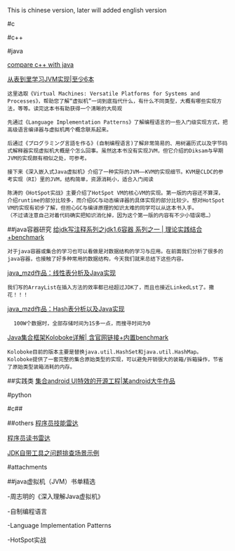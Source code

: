
This is chinese version, later will added english version

#c

#c++

#java


[compare c++ with java](https://java.quanke.name/%E9%99%84%E5%BD%95B%20%E5%AF%B9%E6%AF%94C++%E5%92%8CJava.html)

[从表到里学习JVM实现|至少6本](https://www.douban.com/doulist/2545443/)

```
这里选取《Virtual Machines: Versatile Platforms for Systems and Processes》，帮助您了解“虚拟机”一词到底指代什么，有什么不同类型，大概有哪些实现方法，等等。读完这本书有助获得一个清晰的大局观

先通过《Language Implementation Patterns》了解编程语言的一些入门级实现方式，把高级语言编译器与虚拟机两个概念联系起来。 

后通过《プログラミング言語を作る》(自制编程语言)了解非常简易的、用树遍历式以及字节码式解释器实现虚拟机大概是个怎么回事。虽然这本书没有实现JVM，但它介绍的Diksam与早期JVM的实现颇有相似之处，可参考。 

接下来《深入嵌入式Java虚拟机》介绍了一种实际的JVM——KVM的实现细节。KVM是CLDC的参考实现（RI）里的JVM，结构简单，资源消耗小，适合入门阅读

陈涛的《HotSpot实战》主要介绍了HotSpot VM的核心VM的实现。第一版的内容还不算深，介绍runtime的部分比较多，而介绍GC与动态编译器的具体实现的部分比较少。想对HotSpot VM的实现有初步了解，但担心GC与编译原理的知识太难的同学可以从这本书入手。 
（不过请注意自己对着代码确实把知识消化掉，因为这个第一版的内容有不少小错误嗯…） 

```
##java容器研究
[给jdk写注释系列之jdk1.6容器 系列之一 | 理论实践结合+benchmark](http://www.cnblogs.com/tstd/p/5138104.html)
```
对于java容器或集合的学习也可以看做是对数据结构的学习与应用。在前面我们分析了很多的java容器，也接触了好多种常用的数据结构，今天我们就来总结下这些内容。
```
[java_mzd作品：线性表分析及Java实现](http://java-mzd.iteye.com/blog/826059)
```
我们写的ArrayList在插入方法的效率都已经超过JDK了，而且也接近LinkedLst了。撒花！！！
```
[java_mzd作品：Hash表分析以及Java实现](http://java-mzd.iteye.com/blog/827523)
```
  100W个数据时，全部存储时间为1S多一点，而搜寻时间为0 
```

[Java集合框架Koloboke详解| 含官网链接+内置benchmark](http://blog.csdn.net/chszs/article/details/50511851)
```
Koloboke目前的版本主要是替换java.util.HashSet和java.util.HashMap。
Koloboke提供了一套完整的集合原始类型的实现，可以避免开销很大的装箱/拆箱操作，节省了原始类型装箱消耗的内存。
```


##实践类
[集合android UI特效的开源工程|某android大牛作品](http://www.codekk.com)


#python


#c##


##others
[程序员技能雷达](http://yanghuidang.iteye.com/blog/1267547)

[程序员读书雷达](http://m.blog.csdn.net/article/details?id=52329358)

[JDK自带工具之问题排查场景示例](http://mp.weixin.qq.com/s?src=3&timestamp=1482223939&ver=1&signature=uU8JOuu3EvW4WBCkvgRwIqhC7qx7Rk*CwDLmABy9AmSQAT4OzhvQ5ks8j7HStE8pvaUnI8oA3FKotx67KLvQntXIhbznjtIJGDYMnLsrJdVbYi5S-dFAQelWfQLNxg6eKPRUQvVw-J0xB5vkTw9Fg7dGKjAPghBSX0As5N1QbQs=)

#attachments

##java虚拟机（JVM）书单精选

-周志明的《深入理解Java虚拟机》

-自制编程语言

-Language Implementation Patterns

-HotSpot实战
